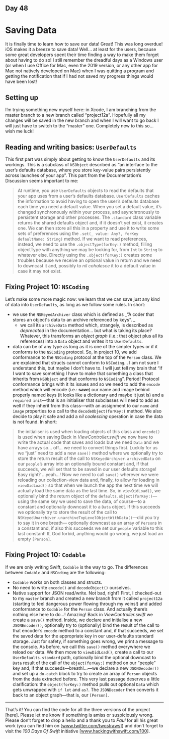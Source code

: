 ## Day 48
# Saving Data
It is finally time to learn how to save our data! Great! This was long overdue! 
iOS makes it a breeze to save data! Well… at least for the users, because some great developers spent their time finding a way to make them forget about having to do so!
I still remember the dreadful days as a Windows user (or when I use Office for Mac, even the 2019 version, or any other app for Mac not natively developed on Mac) when I was quitting a program and getting the notification that if I had not saved my progress things would have been lost! 
## Setting up
I’m trying something new myself here: in Xcode, I am branching from the master branch to a new branch called “project12a”. 
Hopefully all my changes will be saved in the new branch and when I will want to go back I will just have to switch to the “master” one. 
Completely new to this so… wish me luck! 
## Reading and writing basics: `UserDefaults`
This first part was simply about getting to know the `UserDefaults` and its workings. This is a subclass of `NSObject` described as “an interface to the user’s defaults database, where you store key-value pairs persistently across launches of your app”. This part from the Documentation’s Discussion seems important to me:
> At runtime, you use `UserDefaults` objects to read the defaults that your app uses from a user’s defaults database. `UserDefaults` caches the information to avoid having to open the user’s defaults database each time you need a default value. When you set a default value, it’s changed synchronously within your process, and asynchronously to persistent storage and other processes.
The `.standard` class variable returns the shared defaults object and, if it doesn’t yet exist, it creates one. We can then store all this in a property and use it to write some sets of preferences using the `.set(_ value: Any?, forKey defaultName: String)` method.
If we want to read preferences, instead, we need to use the `.objectType(forKey:)` method, filling objectType with anything we may be looking for, from `Int` to `String` to whatever else. 
Directly using the `.object(forKey:)` creates some troubles because we receive an optional value in return and we need to downcast it and, possibly to _nil cohalesce_ it to a default value in case it may not exist. 
## Fixing Project 10: `NSCoding`
Let’s make some more magic now: we learn that we can save just any kind of data into `UserDefaults`, as long as we follow some rules. In short:
- we use the `NSKeyedArchiver` class which is defined as _“A coder that stores an object's data to an archive referenced by keys”. _
	- we call its `archiveData` method which, strangely, is described as _deprecated_ in the documentation… but what is taking its place? Whatever, this transforms an _object graph_ (i.e.: that object plus all its references) into a `Data` object and writes it to `UserDefaults`. 
- data can be of any type as long as it is one of the simpler types or if it conforms to the `NSCoding` protocol. 
So, in project 10, we add conformance to the `NSCoding` protocol at the top of the `Person` class. We are explained that structs cannot conform to `NSCoding`… I am not sure I understand this, but maybe I don’t have to. I will just tell my brain that “if I want to save something I have to make that something a class that inherits from `NSObject` and that conforms to `NSCoding`”. Period! 
Protocol conformance brings with it its issues and so we need to add the `encode` method which will encode (i.e.: **save**) our name and image behind properly named keys (it looks like a dictionary and maybe it just is) and a `required init`—that is an initialiser that subclasses will need to add as well if they inherit from this class—with an assignment to our `name` and `image` properties to a call to the `decodeObject(forKey:)` method. We also decide to play it safe and add a _nil coalescing_ operation in case the data is not found. 
In short: 
> the initialiser is used when loading objects of this class and `encode()` is used when saving
Back in _ViewController.swift_ we now have to write the actual code that saves and loads but we need `Data` and we have arrays so… off… we need to convert things first. 
Luckily for us we “just” need to add a new `save()` method where we optionally try to store the return result of the call to `NSKeyedArchiver.archivedData` on our `people`’s array into an optionally bound constant and, if that succeeds, we will set that to be saved in our user defaults storage! Easy right? …yeah…!
Now we need to call `save()` wherever we were reloading our collection-view data and, finally, to allow for loading in `viewDidLoad()` so that when we launch the app the next time we will actually load the same data as the last time. 
So, in `viewDidLoad()`, we optionally bind the return object of the `defaults.object(forKey:)`—using the same key we used to save the data, of course—to a constant and optionally downcast it to a `Data` object. If this succeeds we optionally try to store the result of the call to `NSKeyedUnarchiver.unarchiveTopLevelObjectWithData()`—did you try to say it in one breath— optionally downcast as an array of `Person`s in a constant and, if also this succeeds we set our `people` variable to this last constant! If, God forbid, anything would go wrong, we just load an empty `[Person]`. 
## Fixing Project 10: `Codable`
If we are only writing Swift, `Codable` is the way to go. The differences between `Codable` and `NSCoding` are the following:
- `Codable` works on both classes and structs.
- No need to write `encode()` and `decodeObject()` ourselves.
- Native support for JSON read/write.
Not bad, right?
First, I checked-out to my `master` branch and created a new branch from it called `project12a` (starting to feel dangerous power flowing through my veins!) and added conformance to `Codable` for the `Person` class. And actually there’s nothing else here to do…! Amazing! 
Back in _ViewController.swift_ we create a `save()` method. Inside, we declare and initialise a new `JSONEncoder()`, optionally try to (optionally) bind the result of the call to that encoder’s `encode` method to a constant and, if that succeeds, we set the saved data for the appropriate key in our user-defaults standard storage. Just for safety, if something goes wrong, we print a message to the console.
As before, we call this `save()` method everywhere we reload our data. 
We then move to `viewDidLoad()`, create a call to our `UserDefaults.standard` path, optionally bind the optional downcast to `Data` result of the call of the `object(forKey:)` method on our “people” key and, if that succeeds—breath!…—we declare a new `JSONDecoder()` and set up a `do-catch` block to try to create an array of `Person` objects from the data extracted before. 
This very last passage deserves a little clarification: the `object(forKey:)` method pulls out optional `Data` which gets unwrapped with `if let` and `as?`. The `JSONDecoder` then converts it back to an object graph—that is, our `[Person]`.
----
That’s it! You can find the code for all the three versions of the project [here]. 
Please let me know if something is amiss or suspiciously wrong.
Please don’t forget to drop a hello and a thank you to _Paul_ for all his great work (you can find him on [www.twitter.com/twostraws]) and don’t forget to visit the _100 Days Of Swift_ initiative [www.hackingwithswift.com/100]. 
